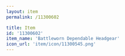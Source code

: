```yaml
---
layout: item
permalink: /11300602

title: Item
id: '11300602'
item_name: 'Battleworn Dependable Headgear'
icon_url: 'item/icon/11300545.png'
---
```

